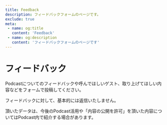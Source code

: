 ```yaml
---
title: Feedback
description: フィードバックフォームのページです。
exclude: true
meta:
 - name: og:title
   content: 'Feedback'
 - name: og:description
   content: 'フィードバックフォームのページです'
---
```

# フィードバック

Podcastについてのフィードバックや呼んでほしいゲスト、取り上げてほしい内容などをフォームで投稿してください。


<form name="ask-question" method="POST" netlify netlify-honeypot="bot-field" hidden>
    <input type="text" name="name" />
    <input type="text" name="email" />
    <input type="text" name="snsName" />
    <input type="text" name="snsType" />
    <input type="text" name="message" />
    <input type="text" name="allow" />
</form>

<FeedbackFrom pageUrl="/feedback.html" />

フィードバックに対して、基本的には返信いたしません。

頂いたデータは、今後のPodcast活用や「内容の公開を許可」を頂いた内容についてはPodcast内で紹介する場合があります。
